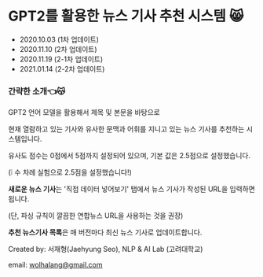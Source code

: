 # GPT2를 활용한 뉴스 기사 추천 시스템 &#128568;

- 2020.10.03 (1차 업데이트)
- 2020.11.10 (2차 업데이트)
- 2020.11.19 (2-1차 업데이트)
- 2021.01.14 (2-2차 업데이트)

### 간략한 소개👈&#128573;

GPT2 언어 모델을 활용해서 제목 및 본문을 바탕으로 

현재 열람하고 있는 기사와 유사한 문맥과 어휘를 지니고 있는 뉴스 기사를 추천하는 시스템입니다.

유사도 점수는 0점에서 5점까지 설정되어 있으며, 기본 값은 2.5점으로 설정했습니다. 

(&#10069; 수 차례 실험으로 2.5점을 설정했습니다!)

**새로운 뉴스 기사**는 '직접 데이터 넣어보기' 탭에서 뉴스 기사가 작성된 URL을 입력하면 됩니다.

(단, 파싱 규칙이 깔끔한 연합뉴스 URL을 사용하는 것을 권장)

**추천 뉴스기사 목록**은 매 버전마다 최신 뉴스 기사로 업데이트합니다. 

Created by: 서재형(Jaehyung Seo), NLP & AI Lab (고려대학교)

email: wolhalang@gmail.com
